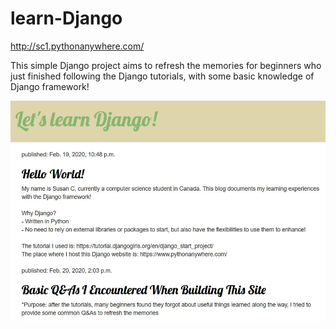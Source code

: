 # learn-Django
http://sc1.pythonanywhere.com/

This simple Django project aims to refresh the memories for beginners who just finished following the Django tutorials, with some basic knowledge of Django framework!

![What the site looks like](https://github.com/Susan-C-a/learn-Django/blob/master/Capture.JPG)
